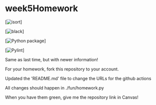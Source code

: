 # week5Homework

[![isort](https://github.com/vcu-bfekade/week5homework/actions/workflows/isort.yml)]

[![black](https://github.com/vcu-bfekade/week5homework/actions/workflows/pyblack.yml)]

[![Python package](https://github.com/vcu-bfekade/week5homework/actions/workflows/pytest.yml)]

[![Pylint](https://github.com/vcu-bfekade/week5homework/actions/workflows/pylint.yml)]

Same as last time, but with newer information!

For your homework, fork this repository to your account.

Updated the 'README.md' file to change the URLs for the github actions

All changes should happen in ./fun/homework.py

When you have them green, give me the repository link in Canvas!
